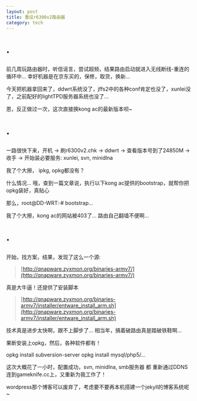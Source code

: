 ```yaml
---
layout: post
title: 重设r6300v2路由器
category: tech
---
```


# ·

前几周玩路由器时，听信谣言，尝试超频，结果路由启动就进入无线断线-重连的循环中...
幸好机器是在京东买的，保修，取货，换新...

今天把机器拿回来了，ddwrt系统没了，jffs2中的各种conf肯定也没了，xunlei没了，之前配好的lightTPD服务器系统也没了...

恩，反正做过一次，这次直接换kong ac的最新版本呗~

# ·

一路很快下来，开机 -> 刷r6300v2.chk -> ddwrt -> 查看版本号到了24850M -> 收手 -> 开始装必要服务: xunlei, svn, minidlna

我了个大擦， ipkg, opkg都没有？

什么情况... 哦，查到一篇文章说，执行以下kong ac提供的bootstrap，就帮你把opkg装好，真贴心

那么，root@DD-WRT:·# bootstrap...

我了个大擦，kong ac的网站被403了... 路由自己翻墙不便啊...

# ·

开始，找方案，结果，发现了这么一个源:

> [http://qnapware.zyxmon.org/binaries-armv7/](http://qnapware.zyxmon.org/binaries-armv7/)

真是大牛逼！还提供了安装脚本

> [http://qnapware.zyxmon.org/binaries-armv7/installer/entware_install_arm.sh](http://qnapware.zyxmon.org/binaries-armv7/installer/entware_install_arm.sh)

技术真是进步太快啊，跟不上脚步了...  相当年，搞着破路由真是踏破铁鞋啊...

果断安装上opkg，然后，各种软件都有！

opkg install subversion-server
opkg install mysql/php5/...

这次大概花了一小时，配置成功，svn, minidlna, smb服务器 都 重新通过DDNS连到gameknife.cc上，又重新为我工作了！

wordpress那个博客可以废弃了，考虑要不要再本机搭建一个jekyll的博客系统呢~

